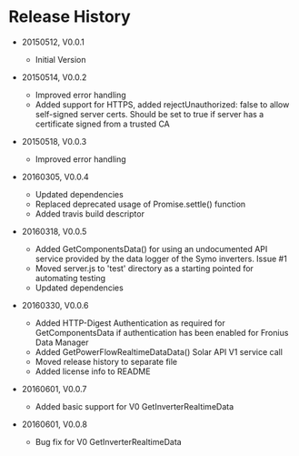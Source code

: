 # Release History

* 20150512, V0.0.1
    * Initial Version

* 20150514, V0.0.2
    * Improved error handling
    * Added support for HTTPS, added rejectUnauthorized: false to allow self-signed server certs. Should be set to true
      if server has a certificate signed from a trusted CA

* 20150518, V0.0.3
    * Improved error handling
    
* 20160305, V0.0.4
    * Updated dependencies
    * Replaced deprecated usage of Promise.settle() function
    * Added travis build descriptor
    
* 20160318, V0.0.5
    * Added GetComponentsData() for using an undocumented API service provided by the data logger 
      of the Symo inverters. Issue #1
    * Moved server.js to 'test' directory as a starting pointed for automating testing
    * Updated dependencies
    
* 20160330, V0.0.6
    * Added HTTP-Digest Authentication as required for GetComponentsData if authentication has been enabled 
      for Fronius Data Manager
    * Added GetPowerFlowRealtimeDataData() Solar API V1 service call
    * Moved release history to separate file
    * Added license info to README

* 20160601, V0.0.7
    * Added basic support for V0 GetInverterRealtimeData

* 20160601, V0.0.8
    * Bug fix for V0 GetInverterRealtimeData
